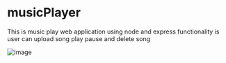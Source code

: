 # musicPlayer
This is music play web application using node and express functionality is user can upload song play pause and delete song 


![image](https://github.com/user-attachments/assets/1ec3756b-366d-4c32-a7e7-35f9bfdb02fa)

